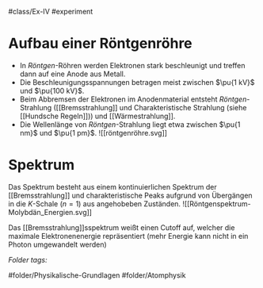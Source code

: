 #class/Ex-IV #experiment 

# Aufbau einer Röntgenröhre
- In *Röntgen*-Röhren werden Elektronen stark beschleunigt und treffen dann auf eine Anode aus Metall.
- Die Beschleunigungsspannungen betragen meist zwischen $\pu{1 kV}$ und $\pu{100 kV}$.
- Beim Abbremsen der Elektronen im Anodenmaterial entsteht *Röntgen*-Strahlung ([[Bremsstrahlung]] und Charakteristische Strahlung (siehe [[Hundsche Regeln]])) und [[Wärmestrahlung]].
- Die Wellenlänge von *Röntgen*-Strahlung liegt etwa zwischen $\pu{1 nm}$ und $\pu{1 pm}$.
![[röntgenröhre.svg]]

# Spektrum

Das Spektrum besteht aus einem kontinuierlichen Spektrum der [[Bremsstrahlung]] und charakteristische Peaks aufgrund von Übergängen in die *K*-Schale ($n=1$) aus angehobeben Zuständen.
![[Röntgenspektrum-Molybdän_Energien.svg]]

Das [[Bremsstrahlung]]sspektrum weißt einen Cutoff auf, welcher die maximale Elektronenenergie repräsentiert (mehr Energie kann nicht in ein Photon umgewandelt werden)


 *Folder tags:*

#folder/Physikalische-Grundlagen #folder/Atomphysik